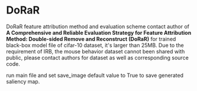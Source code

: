 # DoRaR
DoRaR feature attribution method and evaluation scheme
contact author of **A Comprehensive and Reliable Evaluation Strategy for Feature Attribution Method: Double-sided Remove and Reconstruct (DoRaR)** for trained black-box model file of cifar-10 dataset, it's larger than 25MB. Due to the requirement of IRB, the mouse behavior dataset cannot been shared with public, please contact authors for dataset as well as corresponding source code.

run main file and set save_image default value to True to save generated saliency map.
